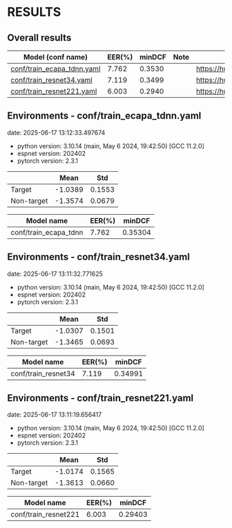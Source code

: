 # RESULTS
## Overall results

| Model (conf name)                                        | EER(%) | minDCF | Note | Huggingface                                      |
|----------------------------------------------------------|---|---|---|--------------------------------------------------|
| [conf/train_ecapa_tdnn.yaml](conf/train_ecapa_tdnn.yaml) | 7.762 | 0.3530 | | https://huggingface.co/espnet/cnceleb_ecapa_tdnn |
| [conf/train_resnet34.yaml](conf/train_resnet34.yaml)     | 7.119 | 0.3499 | | https://huggingface.co/espnet/cnceleb_resnet34   |
| [conf/train_resnet221.yaml](conf/train_resnet221.yaml)   | 6.003 | 0.2940 | | https://huggingface.co/espnet/cnceleb_resnet221  |
 
## Environments - conf/train_ecapa_tdnn.yaml
date: 2025-06-17 13:12:33.497674

- python version: 3.10.14 (main, May  6 2024, 19:42:50) [GCC 11.2.0]
- espnet version: 202402
- pytorch version: 2.3.1

| | Mean | Std |
|---|---|---|
| Target | -1.0389 | 0.1553 |
| Non-target | -1.3574 | 0.0679 |

| Model name | EER(%) | minDCF |
|---|---|---|
| conf/train_ecapa_tdnn | 7.762 | 0.35304 |

## Environments - conf/train_resnet34.yaml
date: 2025-06-17 13:11:32.771625

- python version: 3.10.14 (main, May  6 2024, 19:42:50) [GCC 11.2.0]
- espnet version: 202402
- pytorch version: 2.3.1

| | Mean | Std |
|---|---|---|
| Target | -1.0307 | 0.1501 |
| Non-target | -1.3465 | 0.0693 |

| Model name | EER(%) | minDCF |
|---|---|---|
| conf/train_resnet34 | 7.119 | 0.34991 |

## Environments - conf/train_resnet221.yaml
date: 2025-06-17 13:11:19.656417

- python version: 3.10.14 (main, May  6 2024, 19:42:50) [GCC 11.2.0]
- espnet version: 202402
- pytorch version: 2.3.1

| | Mean | Std |
|---|---|---|
| Target | -1.0174 | 0.1565 |
| Non-target | -1.3613 | 0.0660 |

| Model name | EER(%) | minDCF |
|---|---|---|
| conf/train_resnet221 | 6.003 | 0.29403 |

